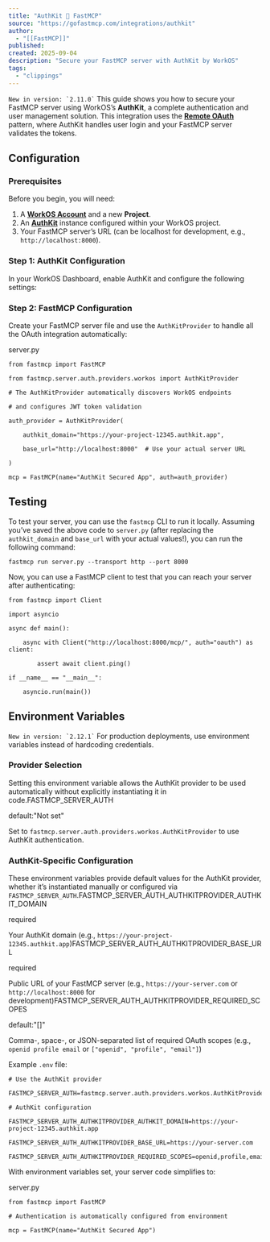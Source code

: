 ```yaml
---
title: "AuthKit 🤝 FastMCP"
source: "https://gofastmcp.com/integrations/authkit"
author:
  - "[[FastMCP]]"
published:
created: 2025-09-04
description: "Secure your FastMCP server with AuthKit by WorkOS"
tags:
  - "clippings"
---
```

`` New in version: `2.11.0` `` This guide shows you how to secure your FastMCP server using WorkOS’s **AuthKit**, a complete authentication and user management solution. This integration uses the [**Remote OAuth**](https://gofastmcp.com/servers/auth/remote-oauth) pattern, where AuthKit handles user login and your FastMCP server validates the tokens.

## Configuration

### Prerequisites

Before you begin, you will need:
1. A **[WorkOS Account](https://workos.com/)** and a new **Project**.
2. An **[AuthKit](https://www.authkit.com/)** instance configured within your WorkOS project.
3. Your FastMCP server’s URL (can be localhost for development, e.g., `http://localhost:8000`).

### Step 1: AuthKit Configuration

In your WorkOS Dashboard, enable AuthKit and configure the following settings:

### Step 2: FastMCP Configuration

Create your FastMCP server file and use the `AuthKitProvider` to handle all the OAuth integration automatically:

server.py

```
from fastmcp import FastMCP

from fastmcp.server.auth.providers.workos import AuthKitProvider

# The AuthKitProvider automatically discovers WorkOS endpoints

# and configures JWT token validation

auth_provider = AuthKitProvider(

    authkit_domain="https://your-project-12345.authkit.app",

    base_url="http://localhost:8000"  # Use your actual server URL

)

mcp = FastMCP(name="AuthKit Secured App", auth=auth_provider)
```

## Testing

To test your server, you can use the `fastmcp` CLI to run it locally. Assuming you’ve saved the above code to `server.py` (after replacing the `authkit_domain` and `base_url` with your actual values!), you can run the following command:

```
fastmcp run server.py --transport http --port 8000
```

Now, you can use a FastMCP client to test that you can reach your server after authenticating:

```
from fastmcp import Client

import asyncio

async def main():

    async with Client("http://localhost:8000/mcp/", auth="oauth") as client:

        assert await client.ping()

if __name__ == "__main__":

    asyncio.run(main())
```

## Environment Variables

`` New in version: `2.12.1` `` For production deployments, use environment variables instead of hardcoding credentials.

### Provider Selection

Setting this environment variable allows the AuthKit provider to be used automatically without explicitly instantiating it in code.FASTMCP\_SERVER\_AUTH

default:"Not set"

Set to `fastmcp.server.auth.providers.workos.AuthKitProvider` to use AuthKit authentication.

### AuthKit-Specific Configuration

These environment variables provide default values for the AuthKit provider, whether it’s instantiated manually or configured via `FASTMCP_SERVER_AUTH`.FASTMCP\_SERVER\_AUTH\_AUTHKITPROVIDER\_AUTHKIT\_DOMAIN

required

Your AuthKit domain (e.g., `https://your-project-12345.authkit.app`)FASTMCP\_SERVER\_AUTH\_AUTHKITPROVIDER\_BASE\_URL

required

Public URL of your FastMCP server (e.g., `https://your-server.com` or `http://localhost:8000` for development)FASTMCP\_SERVER\_AUTH\_AUTHKITPROVIDER\_REQUIRED\_SCOPES

default:"\[\]"

Comma-, space-, or JSON-separated list of required OAuth scopes (e.g., `openid profile email` or `["openid", "profile", "email"]`)

Example `.env` file:

```
# Use the AuthKit provider

FASTMCP_SERVER_AUTH=fastmcp.server.auth.providers.workos.AuthKitProvider

# AuthKit configuration

FASTMCP_SERVER_AUTH_AUTHKITPROVIDER_AUTHKIT_DOMAIN=https://your-project-12345.authkit.app

FASTMCP_SERVER_AUTH_AUTHKITPROVIDER_BASE_URL=https://your-server.com

FASTMCP_SERVER_AUTH_AUTHKITPROVIDER_REQUIRED_SCOPES=openid,profile,email
```

With environment variables set, your server code simplifies to:

server.py

```
from fastmcp import FastMCP

# Authentication is automatically configured from environment

mcp = FastMCP(name="AuthKit Secured App")
```